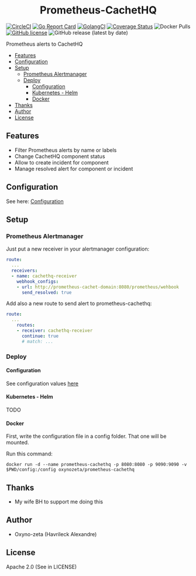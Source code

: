 
<h1 align="center">Prometheus-CachetHQ</h1>

[![CircleCI](https://circleci.com/gh/oxyno-zeta/prometheus-cachethq/tree/master.svg?style=svg)](https://circleci.com/gh/oxyno-zeta/prometheus-cachethq/tree/master) [![Go Report Card](https://goreportcard.com/badge/github.com/oxyno-zeta/prometheus-cachethq)](https://goreportcard.com/report/github.com/oxyno-zeta/prometheus-cachethq) [![GolangCI](https://golangci.com/badges/github.com/oxyno-zeta/prometheus-cachethq.svg)](https://golangci.com) [![Coverage Status](https://coveralls.io/repos/github/oxyno-zeta/prometheus-cachethq/badge.svg?branch=master)](https://coveralls.io/github/oxyno-zeta/prometheus-cachethq?branch=master) ![Docker Pulls](https://img.shields.io/docker/pulls/oxynozeta/prometheus-cachethq.svg) [![GitHub license](https://img.shields.io/github/license/oxyno-zeta/prometheus-cachethq)](https://github.com/oxyno-zeta/prometheus-cachethq/blob/master/LICENSE) ![GitHub release (latest by date)](https://img.shields.io/github/v/release/oxyno-zeta/prometheus-cachethq)

Prometheus alerts to CachetHQ

- [Features](#features)
- [Configuration](#configuration)
- [Setup](#setup)
  - [Prometheus Alertmanager](#prometheus-alertmanager)
  - [Deploy](#deploy)
    - [Configuration](#configuration-1)
    - [Kubernetes - Helm](#kubernetes---helm)
    - [Docker](#docker)
- [Thanks](#thanks)
- [Author](#author)
- [License](#license)

## Features

- Filter Prometheus alerts by name or labels
- Change CachetHQ component status
- Allow to create incident for component
- Manage resolved alert for component or incident

## Configuration

See here: [Configuration](./docs/configuration.md)

## Setup

### Prometheus Alertmanager

Just put a new receiver in your alertmanager configuration:

```yaml
route:
  ...
  receivers:
  - name: cachethq-receiver
    webhook_configs:
    - url: http://prometheus-cachet-domain:8080/prometheus/wehbook
      send_resolved: true
```

Add also a new route to send alert to prometheus-cachethq:

```yaml
route:
  ...
    routes:
    - receiver: cachethq-receiver
      continue: true
      # match: ...
```

### Deploy

#### Configuration

See configuration values [here](./docs/configuration.md)

#### Kubernetes - Helm

TODO

#### Docker

First, write the configuration file in a config folder. That one will be mounted.

Run this command:

```shell
docker run -d --name prometheus-cachethq -p 8080:8080 -p 9090:9090 -v $PWD/config:/config oxynozeta/prometheus-cachethq
```

## Thanks

- My wife BH to support me doing this

## Author

- Oxyno-zeta (Havrileck Alexandre)

## License

Apache 2.0 (See in LICENSE)
